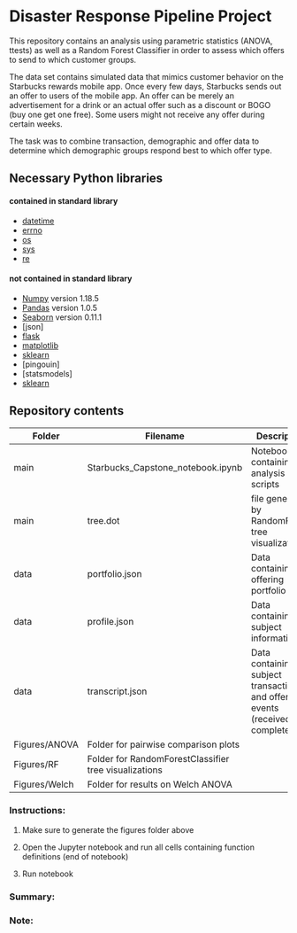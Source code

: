 # Disaster Response Pipeline Project

This repository contains an analysis using parametric statistics (ANOVA, ttests) as well as a Random Forest Classifier in order to assess which offers to send to which customer groups.

The data set contains simulated data that mimics customer behavior on the Starbucks rewards mobile app. Once every few days, Starbucks sends out an offer to users of the mobile app. An offer can be merely an advertisement for a drink or an actual offer such as a discount or BOGO (buy one get one free). Some users might not receive any offer during certain weeks.

The task was to combine transaction, demographic and offer data to determine which demographic groups respond best to which offer type. 


## Necessary Python libraries

#### contained in standard library
* [datetime]
* [errno]
* [os]
* [sys]
* [re]

#### not contained in standard library
* [Numpy] version 1.18.5 
* [Pandas] version 1.0.5
* [Seaborn] version 0.11.1
* [json]
* [flask]
* [matplotlib]
* [sklearn]
* [pingouin]
* [statsmodels]
* [sklearn]

## Repository contents

| Folder | Filename | Description|
| -------- | -------- | -----------|
| main | Starbucks_Capstone_notebook.ipynb | Notebook containing all analysis scripts |
| main | tree.dot |file generated by RandomForest tree visualization |
| data | portfolio.json | Data containing the offering portfolio |
| data | profile.json | Data containing subject information |
| data | transcript.json | Data containing subject transactions and offer events (received, completed,..) |
| Figures/ANOVA | Folder for pairwise comparison plots |  |
| Figures/RF | Folder for RandomForestClassifier tree visualizations |  |
| Figures/Welch | Folder for results on Welch ANOVA | |

### Instructions:
1. Make sure to generate the figures folder above

2. Open the Jupyter notebook and run all cells containing function definitions (end of notebook)

3. Run notebook

### Summary:


### Note:


[Numpy]:<https://numpy.org>
[Scipy]:<https://scipy.org>
[Pandas]:<https://pandas.pydata.org/>
[Seaborn]:<https://seaborn.pydata.org/>
[scikit learn]:<https://scikit-learn.org/stable/>
[matplotlib]:<https://matplotlib.org/>
[sqlite3]:<https://www.sqlite.org/index.html>
[sqlalchemy]:<https://www.sqlalchemy.org/>
[sklearn]:<https://scikit-learn.org/stable/>
[joblib]:<https://joblib.readthedocs.io/en/latest/>
[pickle]:<https://docs.python.org/3/library/pickle.html>
[nltk]:<https://www.nltk.org/>
[pywsd]:<https://pypi.org/project/pywsd/>
[flask]:<https://flask.palletsprojects.com/en/1.1.x/>

[errno]:<>
[os]:<>
[sys]:<>
[re]:<>
[datetime]:<https://docs.python.org/3/library/datetime.html>